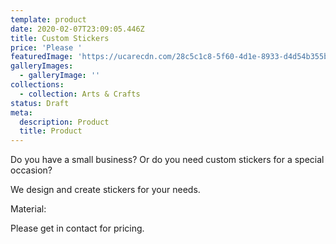```yaml
---
template: product
date: 2020-02-07T23:09:05.446Z
title: Custom Stickers
price: 'Please '
featuredImage: 'https://ucarecdn.com/28c5c1c8-5f60-4d1e-8933-d4d54b355b17/'
galleryImages:
  - galleryImage: ''
collections:
  - collection: Arts & Crafts
status: Draft
meta:
  description: Product
  title: Product
---
```


Do you have a small business? Or do you need custom stickers for a special occasion?

We design and create stickers for your needs.

Material:

Please get in contact for pricing.
